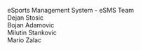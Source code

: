 eSports Management System - eSMS Team </br> 
Dejan Stosic </br>
Bojan Adamovic  </br>
Milutin Stankovic </br>
Mario Zalac
